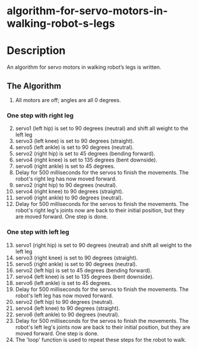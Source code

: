 # algorithm-for-servo-motors-in-walking-robot-s-legs
# Description 
An algorithm for servo motors in walking robot’s legs is written. 

## The Algorithm
1.	All motors are off; angles are all 0 degrees.
### One step with right leg
2.	servo1 (left hip) is set to 90 degrees (neutral) and shift all weight to the left leg
3.	servo3 (left knee) is set to 90 degrees (straight).
4.	servo5 (left ankle) is set to 90 degrees (neutral).
5.	servo2 (right hip) is set to 45 degrees (bending forward).
6.	servo4 (right knee) is set to 135 degrees (bent downside).
7.	servo6 (right ankle) is set to 45 degrees.
8.	Delay for 500 milliseconds for the servos to finish the movements. The robot's right leg has now moved forward.
9.	servo2 (right hip) to 90 degrees (neutral).
10.	servo4 (right knee) to 90 degrees (straight).
11.	servo6 (right ankle) to 90 degrees (neutral).
12.	Delay for 500 milliseconds for the servos to finish the movements. The robot's right leg's joints now are back to their initial position, but they are moved forward. One step is done.
### One step with left leg
13.	servo1 (right hip) is set to 90 degrees (neutral) and shift all weight to the left leg
14.	servo3 (right knee) is set to 90 degrees (straight).
15.	servo5 (right ankle) is set to 90 degrees (neutral).
16.	servo2 (left hip) is set to 45 degrees (bending forward).
17.	servo4 (left knee) is set to 135 degrees (bent downside).
18.	servo6 (left ankle) is set to 45 degrees.
19.	Delay for 500 milliseconds for the servos to finish the movements. The robot's left leg has now moved forward.
20.	servo2 (left hip) to 90 degrees (neutral).
21.	servo4 (left knee) to 90 degrees (straight).
22.	servo6 (left ankle) to 90 degrees (neutral).
23.	Delay for 500 milliseconds for the servos to finish the movements. The robot's left leg's joints now are back to their initial position, but they are moved forward. One step is done.
24.	The 'loop' function is used to repeat these steps for the robot to walk. 
